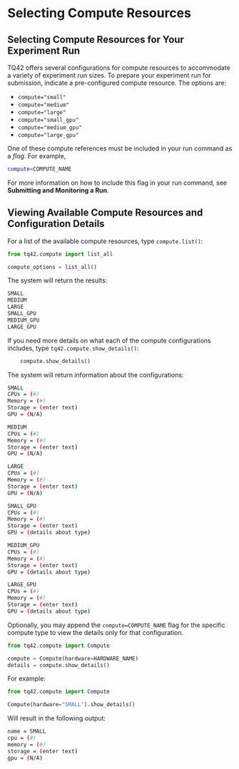 # Selecting Compute Resources

## Selecting Compute Resources for Your Experiment Run

TQ42 offers several configurations for compute resources to accommodate a variety of experiment run sizes. To prepare your experiment run for submission, indicate a pre-configured compute resource. The options are:

- `compute="small"`
- `compute="medium"`
- `compute="large"`
- `compute="small_gpu"`
- `compute="medium_gpu"`
- `compute="large_gpu"`

One of these compute references must be included in your run command as a _flag_. For example, 
```bash
compute=COMPUTE_NAME
```


For more information on how to include this flag in your run command, see **Submitting and Monitoring a Run**. 

## Viewing Available Compute Resources and Configuration Details

For a list of the available compute resources, type `compute.list()`:

```python
from tq42.compute import list_all

compute_options = list_all()
```

The system will return the results:
```bash
SMALL
MEDIUM
LARGE
SMALL_GPU
MEDIUM_GPU
LARGE_GPU
```


If you need more details on what each of the compute configurations includes, type `tq42.compute.show_details()`: 
```python
    compute.show_details()
```

The system will return information about the configurations:
```bash
SMALL
CPUs = (#)
Memory = (#)
Storage = (enter text)
GPU = (N/A)

MEDIUM
CPUs = (#)
Memory = (#)
Storage = (enter text)
GPU = (N/A)

LARGE
CPUs = (#)
Memory = (#)
Storage = (enter text)
GPU = (N/A)

SMALL_GPU
CPUs = (#)
Memory = (#)
Storage = (enter text)
GPU = (details about type)

MEDIUM_GPU
CPUs = (#)
Memory = (#)
Storage = (enter text)
GPU = (details about type)

LARGE_GPU
CPUs = (#)
Memory = (#)
Storage = (enter text)
GPU = (details about type)
```

Optionally, you may append the `compute=COMPUTE_NAME` flag for the specific compute type to view the details only for that configuration.

```python
from tq42.compute import Compute

compute = Compute(hardware=HARDWARE_NAME)
details = compute.show_details()
```

For example:
```python
from tq42.compute import Compute

Compute(hardware="SMALL").show_details()
```

Will result in the following output:

```bash
name = SMALL
cpu = (#)
memory = (#)
storage = (enter text)
gpu = (N/A)
```